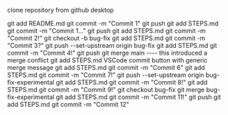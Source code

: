 clone repository from github desktop

git add README.md
git commit -m "Commit 1"
git push
git add STEPS.md
git commit -m "Commit 1..."
git push
git add STEPS.md
git commit -m "Commit 2!"
git checkout -b bug-fix
git add STEPS.md
git commit -m "Commit 3?"
git push --set-upstream origin bug-fix
git add STEPS.md
git commit -m "Commit 4!"
git push
git merge main ---- this introduced a merge conflict
git add STEPS.md
VSCode commit button with generic merge message
git add STEPS.md
git commit -m "Commit 6"
git add STEPS.md
git commit -m "Commit 7!"
git push --set-upstream origin bug-fix-experimental
git add STEPS.md
git commit -m "Commit 8!"
git add STEPS.md
git commit -m "Commit 9!"
git checkout bug-fix
git merge bug-fix-experimental
git add STEPS.md
git commit -m "Commit 11!"
git push
git add STEPS.md
git commit -m "Commit 12"
